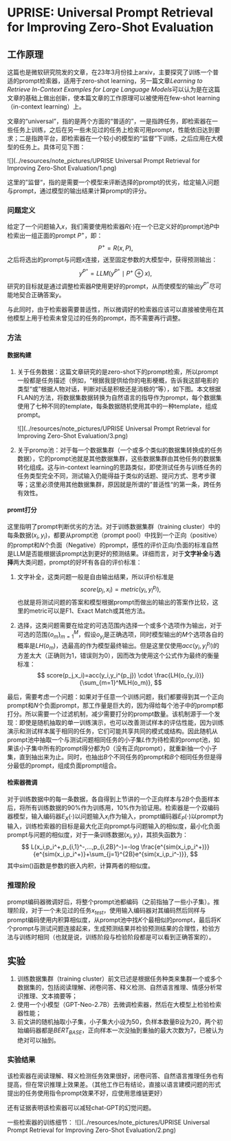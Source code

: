 <script type="text/x-mathjax-config">
  MathJax.Hub.Config({
    tex2jax: {
      inlineMath: [ ['$','$'], ["\\(","\\)"] ],
      processEscapes: true
    }
  });
</script>
<script src="https://cdn.mathjax.org/mathjax/latest/MathJax.js?config=TeX-AMS-MML_HTMLorMML" type="text/javascript"></script>

# UPRISE: Universal Prompt Retrieval for Improving Zero-Shot Evaluation

## 工作原理
这篇也是微软研究院发的文章，在23年3月份挂上arxiv，主要探究了训练一个普适的prompt检索器，适用于zero-shot learning，另一篇文章*Learning to Retrieve In-Context Examples for Large Language Models*可以认为是在这篇文章的基础上做出创新，使本篇文章的工作原理可以被使用在few-shot learning（in-context learning）上。

文章的“universal”，指的是两个方面的“普适的”，一是指跨任务，即检索器在一些任务上训练，之后在另一些未见过的任务上检索可用prompt，性能依旧达到要求；二是指跨平台，即检索器在一个较小的模型的“监督”下训练，之后应用在大模型的任务上。具体可见下图：

![](../resources/note_pictures/UPRISE Universal Prompt Retrieval for Improving Zero-Shot Evaluation/1.png)

这里的”监督“，指的是需要一个模型来评断选择的prompt的优劣，给定输入问题与prompt，通过模型的输出结果计算prompt的评分。

### 问题定义
给定了一个问题输入$x$，我们需要使用检索器$R(\cdot)$在一个已定义好的prompt池$P$中检索出一组正面的prompt $P^+$，即：
$$
P^+=R(x,P),
$$
之后将选出的prompt与问题$x$连接，送至固定参数的大模型中，获得预测输出：
$$
y^{P^+}=LLM(y^{P^+} \mid P^+ \oplus x),
$$
研究的目标就是通过调整检索器$R$使用更好的prompt，从而使模型的输出$y^{P^+}$尽可能地契合正确答案$y$。

与此同时，由于检索器需要普适性，所以微调好的检索器应该可以直接被使用在其他模型上用于检索未曾见过的任务的prompt，而不需要再行调整。

### 方法
#### 数据构建
1. 关于任务数据：这篇文章研究的是zero-shot下的prompt检索，所以prompt一般都是任务描述（例如，“根据我提供给你的电影梗概，告诉我这部电影的类型“或”根据人物对话，判断对话是积极还是消极的“等），如下图。本文根据FLAN的方法，将数据集数据转换为自然语言的指导作为prompt，每个数据集使用了七种不同的template，每条数据随机使用其中的一种template，组成prompt。

   ![](../resources/note_pictures/UPRISE Universal Prompt Retrieval for Improving Zero-Shot Evaluation/3.png)

2. 关于promp池：对于每一个数据集群（一个或多个类似的数据集转换成的任务数据），它的prompt池就是其他数据集群，这些数据集群由其他任务的数据集转化组成。这与in-context learning的思路类似，即使测试任务与训练任务的任务类型完全不同，测试输入仍能得益于类似的话题、提问方式、思考步骤等；这里必须使用其他数据集群，原因就是所谓的”普适性“的第一条，跨任务有效性。

#### promt打分
这里指明了prompt判断优劣的方法。对于训练数据集群（training cluster）中的每条数据$(x_i,y_i)$，都要从prompt池（prompt pool）中找到一个正向（positive）的prompt和$N$个负面（Negative）的prompt，感性的评价正向/负面的标准自然是LLM是否能根据该prompt达到更好的预测结果。详细而言，对于**文字补全**与**选择**两大类问题，prompt的好坏有各自的评价标准：

1. 文字补全，这类问题一般是自由输出结果，所以评价标准是
$$
score(p_j,x_i)=metric(y_i,y_i^{p_j}),
$$
也就是将测试问题的答案和模型根据prompt而做出的输出的答案作比较，这里的metric可以是F1、Exact Match或其他方法。

2. 选择，这类问题需要在给定的可选范围内选择一个或多个选项作为输出，对于可选的范围$\{o_m\}_{m=1}^M$，假设$o_{y_i}$是正确选项，同时模型输出的$M$个选项各自的概率是$LH(o_m)$，选最高的作为模型最终输出。但是这里仅使用$acc(y_i,y_i^{p_j})$的方差太大（正确则为1，错误则为0），因而改为使用这个公式作为最终的衡量标准：
$$
score(p_j,x_i)=acc(y_i,y_i^{p_j}) \cdot \frac{LH(o_{y_i})}{\sum_{m=1}^MLH(o_m)},
$$

最后，需要考虑一个问题：如果对于任意一个训练问题，我们都要得到其一个正向prompt和$N$个负面prompt，那工作量是巨大的，因为得给每个池子中的prompt都打分。所以需要一个过滤机制，减少需要打分的prompt数量。该机制源于一个发现：即使是随机抽取的单一训练演示，也可以改善测试样本的评估性能，因为训练演示和测试样本属于相同的任务，它们可能共享共同的模式或结构。因此随机从prompt池中抽取一个与测试问题相同任务的小子集$L$作为待检索的prompt池，如果该小子集中所有的prompt得分都为0（没有正向prompt），就重新抽一个小子集，直到抽出来为止。同时，也抽出$B$个不同任务的prompt和$B$个相同任务但是得分最低的prompt，组成负面prompt组合。

#### 检索器微调
对于训练数据中的每一条数据，各自得到上节讲的一个正向样本与$2B$个负面样本后，将所有训练数据的90%作为训练用，10%作为验证用。检索器是一个双编码器模型，输入编码器$E_X(\cdot)$以问题输入$x_i$作为输入，prompt编码器$E_P(\cdot)$以prompt为输入，训练检索器的目标是最大化正向prompt与问题输入的相似度，最小化负面prompt与问题的相似度，对于一条训练数据$(x_i,y_i)$，其损失函数为：
$$
L(x_i,p_i^+,p_{i,1}^-,...,p_{i,2B}^-)=-log \frac{e^{sim(x_i,p_i^+)}}{e^{sim(x_i,p_i^+)}+\sum_{j=1}^{2B}e^{sim(x_i,p_i^-)}},
$$
其中$sim()$函数是参数的嵌入内积，计算两者的相似度。

### 推理阶段
prompt编码器微调好后，将整个prompt池都编码（之前指抽了一些小子集）。推理阶段，对于一个未见过的任务$x_{test}$，使用输入编码器对其编码然后同样与prompt编码使用内积算相似度，从prompt池中找$K$个最相似的prompt，最后将$K$个prompt与测试问题连接起来，生成预测结果并检验预测结果的合理性，检验方法与训练时相同（也就是说，训练阶段与检验阶段都是可以看到正确答案的）。


## 实验
1. 训练数据集群（training cluster）前文已述是根据任务种类来集群一个或多个数据集的，包括阅读理解、闭卷问答、释义检测、自然语言推理、情感分析常识推理、文本摘要等；
2. 使用一个小模型（GPT-Neo-2.7B）去微调检索器，然后在大模型上检验检索器性能；
3. 前文讲的随机抽取小子集，小子集大小设为50，负样本数量B设为20，两个初始编码器都是$BERT_{BASE}$，正向样本一次没抽到重抽的最大次数为7，已被认为绝对可以抽到。

### 实验结果
该检索器在阅读理解、释义检测任务效果很好，闭卷问答、自然语言推理任务也有提高，但在常识推理上效果差。（其他工作已有结论，直接以语言建模问题的形式提出的任务使用指令prompt效果不好，应使用思维链更好）

还有证据表明该检索器可以减轻chat-GPT的幻觉问题。

一些检索器的训练细节：
![](../resources/note_pictures/UPRISE Universal Prompt Retrieval for Improving Zero-Shot Evaluation/2.png)
